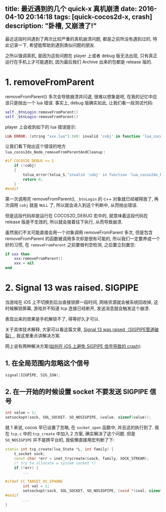 title: 最近遇到的几个 quick-x  真机崩溃
date: 2016-04-10 20:14:18
tags: [quick-cocos2d-x, crash]
description: "卧槽, 又崩溃了!"
---

最近这段时间遇到了两次比较严重的真机崩溃问题, 都是之前所没有遇到过的, 特此记录一下, 希望能帮助到遇到类似问题的朋友.

之所以强调真机, 是因为这些问题在 player 上或者 debug 版无法出现, 只有真正运行在手机上才可能遇到, 因为最后我们 Archive 出来的包都是 release 版的.


# 1. removeFromParent

removeFromParent() 多次会导致崩溃并闪退, 很难以想象是吧, 在我的记忆中应该只是抛出一个 lua 错误. 事实上, debug 版确实如此, 让我们看一段测试代码:

```lua
self._btnLogin:removeFromParent()
self._btnLogin:removeFromParent()
```

player 上会收到如下的 lua 错误提示:

```lua
LUA ERROR: [string "xxx.lua"]:349: invalid 'cobj' in function 'lua_cocos2dx_Node_removeFromParentAndCleanup'
```

让我们看下抛出这个错误的地方 `lua_cocos2dx_Node_removeFromParentAndCleanup` :

```c++
#if COCOS2D_DEBUG >= 1
    if (!cobj)
    {
        tolua_error(tolua_S,"invalid 'cobj' in function 'lua_cocos2dx_Node_removeFromParentAndCleanup'", nullptr);
        return 0;
    }
#endif
```

第一次调用完 removeFromParent(), `_btnLogin` 的 c++ 对象就已经被释放了, 再次调用 `cobj` 就是 `NULL` 了, 所以就会进入到这个判断中, 从而抛出错误.

但是这段代码却是运行在 COCOS2D_DEBUG 宏中的, 就意味着这段代码在 release 版是不生效的, 所以就会接着往下执行, 从而导致崩溃.

虽然我们不太可能直接会用一个对象调用 removeFromParent 多次, 但是包含 removeFromParent 的函数被调用多次却是很有可能的, 所以我们一定要养成一个好的习惯, 在 `removeFromParent` 之前要做判空检测, 之后要立刻置空:

```lua
if xxx then
    xxx:removeFromParent()
    xxx = nil
end
```


# 2. Signal 13 was raised. SIGPIPE

当游戏在 iOS 上不切换到后台直接锁屏一段时间, 网络资源就会被系统回收掉, 这时候解锁屏幕, 游戏并不知道 tcp 连接已经断开, 发送消息就会触发这个崩溃.

表现出来的效果是手机解锁不了, 得等好久才可以.

关于具体技术解释, 大家可以看这篇文章, [Signal 13 was raised（SIGPIPE管道破裂）][2], 我这里重点讲解决方案.

网上说有两种解决方案([如何在 iOS 上避免 SIGPIPE 信号导致的 crash][3]):

## 1. 在全局范围内忽略这个信号
```c++
signal(SIGPIPE, SIG_IGN);
```

## 2. 在一开始的时候设置 socket 不要发送 SIGPIPE 信号
```c++
int value = 1;
setsockopt(sock, SOL_SOCKET, SO_NOSIGPIPE, &value, sizeof(value));
```

就 1 来说, cocos 早已设置了忽略, 在 `socket_open` 函数中, 并且这的执行到了. 我在 `tcp.c` 中的 `tcp_create` 中加入 2 方案, 确实解决了这个问题. 但是 `SO_NOSIGPIPE` 并不是跨平台的, 我偷懒直接用宏判断了下:

```c++
static int tcp_create(lua_State *L, int family) {
    t_socket sock;
    const char *err = inet_trycreate(&sock, family, SOCK_STREAM);
    /* try to allocate a system socket */
    if (!err) {
        ...
        
#ifdef CC_TARGET_OS_IPHONE
        int val = 1;
        setsockopt(sock, SOL_SOCKET, SO_NOSIGPIPE, (void *)&val, sizeof(int));
#endif
        ...
}
```





[1]: http://ww2.sinaimg.cn/large/7f870d23gw1f2rxuvmowqj20wg0kmtjs.jpg
[2]: http://blog.csdn.net/jia12216/article/details/50844013
[3]: http://www.jianshu.com/p/1957d2b18d2c